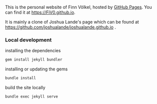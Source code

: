 This is the personal website of Finn Völkel, hosted by [GitHub Pages](http://pages.github.com). You can find it at https://FiV0.github.io.

It is mainly a clone of Joshua Lande's page which can be found at https://github.com/joshualande/joshualande.github.io .

### Local development

installing the dependencies
```bash
gem install jekyll bundler
```
installing or updating the gems
```bash
bundle install
```
build the site locally
```bash
bundle exec jekyll serve
```
